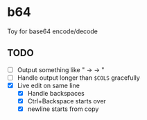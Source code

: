 # b64
Toy for base64 encode/decode

## TODO
- [ ] Output something like "<decoded STRING> -> <STRING> -> <encoded STRING>"
- [ ] Handle output longer than `$COLS` gracefully
- [x] Live edit on same line
    - [x] Handle backspaces
    - [x] Ctrl+Backspace starts over
    - [x] newline starts from copy
